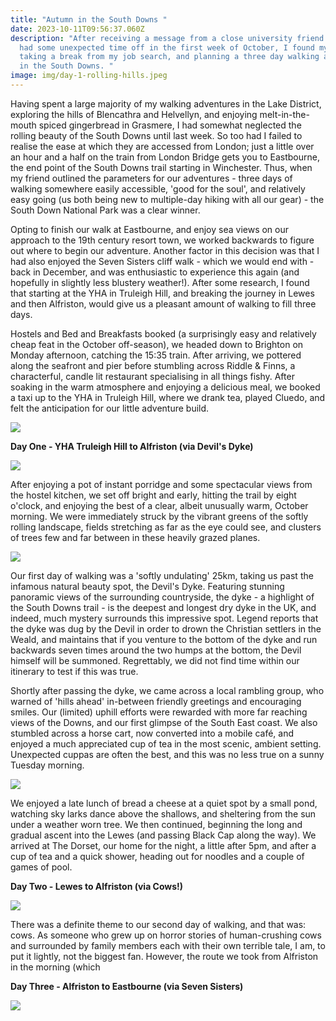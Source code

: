 ```yaml
---
title: "Autumn in the South Downs "
date: 2023-10-11T09:56:37.060Z
description: "After receiving a message from a close university friend that they
  had some unexpected time off in the first week of October, I found myself
  taking a break from my job search, and planning a three day walking adventure
  in the South Downs. "
image: img/day-1-rolling-hills.jpeg
---
```

Having spent a large majority of my walking adventures in the Lake District, exploring the hills of Blencathra and Helvellyn, and enjoying melt-in-the-mouth spiced gingerbread in Grasmere, I had somewhat neglected the rolling beauty of the South Downs until last week. So too had I failed to realise the ease at which they are accessed from London; just a little over  an hour and a half on the train from London Bridge gets you to Eastbourne, the end point of the South Downs trail starting in Winchester. Thus, when my friend outlined the parameters for our adventures - three days of walking somewhere easily accessible, 'good for the soul', and relatively easy going (us both being new to multiple-day hiking with all our gear) - the South Down National Park was a clear winner.

Opting to finish our walk at Eastbourne, and enjoy sea views on our approach to the 19th century resort town, we worked backwards to figure out where to begin our adventure. Another factor in this decision was that I had also enjoyed the Seven Sisters cliff walk - which we would end with - back in December, and was enthusiastic to experience this again (and hopefully in slightly less blustery weather!). After some research, I found that starting at the YHA in Truleigh Hill, and breaking the journey in Lewes and then Alfriston, would give us a pleasant amount of walking to fill three days. 

Hostels and Bed and Breakfasts booked (a surprisingly easy and relatively cheap feat in the October off-season), we headed down to Brighton on Monday afternoon, catching the 15:35 train. After arriving, we pottered along the seafront and pier before stumbling across Riddle & Finns, a characterful, candle lit restaurant specialising in all things fishy. After soaking in the warm atmosphere and enjoying a delicious meal, we booked a taxi up to the YHA in Truleigh Hill, where we drank tea, played Cluedo, and felt the anticipation for our little adventure build.

![](img/riddle-and-finns.jpeg)



**Day One - YHA Truleigh Hill to Alfriston (via Devil's Dyke)**

![](img/day-1-start.jpeg)

After enjoying a pot of instant porridge and some spectacular views from the hostel kitchen, we set off bright and early, hitting the trail by eight o'clock, and enjoying the best of a clear, albeit unusually warm, October morning. We were immediately struck by the vibrant greens of the softly rolling landscape, fields stretching as far as the eye could see, and clusters of trees few and far between in these heavily grazed planes.

![](img/screenshot-35-.png)

Our first day of walking was a 'softly undulating' 25km, taking us past the infamous natural beauty spot, the Devil's Dyke. Featuring stunning panoramic views of the surrounding countryside, the dyke - a highlight of the South Downs trail - is the deepest and longest dry dyke in the UK, and indeed, much mystery surrounds this impressive spot. Legend reports that the dyke was dug by the Devil in order to drown the Christian settlers in the Weald, and maintains that if you venture to the bottom of the dyke and run backwards seven times around the two humps at the bottom, the Devil himself will be summoned. Regrettably, we did not find time within our itinerary to test if this was true. 

Shortly after passing the dyke, we came across a local rambling group, who warned of 'hills ahead' in-between friendly greetings and encouraging smiles. Our (limited) uphill efforts were rewarded with more far reaching views of the Downs, and our first glimpse of the South East coast. We also stumbled across a horse cart, now converted into a mobile café, and enjoyed a much appreciated cup of tea in the most scenic, ambient setting. Unexpected cuppas are often the best, and this was no less true on a sunny Tuesday morning.

![](img/day-1-lunch-spot.jpeg)

We enjoyed a  late lunch of bread a cheese at a quiet spot by a small pond, watching sky larks dance above the shallows, and sheltering from the sun under a weather worn tree. We then continued, beginning the long and gradual ascent into the Lewes (and passing Black Cap along the way). We arrived at The Dorset, our home for the night,  a little after 5pm, and after a cup of tea and a quick shower, heading out for noodles and a couple of games of pool.

**Day Two - Lewes to Alfriston (via Cows!)**

![](img/day-2-cow-field.jpeg)

There was a definite theme to our second day of walking, and that was: cows. As someone who grew up on horror stories of human-crushing cows and surrounded by family members each with their own terrible tale, I am, to put it lightly, not the biggest fan. However, the route we took from Alfriston in the morning (which 

**Day Three - Alfriston to Eastbourne (via Seven Sisters)**

![](img/day-3-coastlines.jpeg)